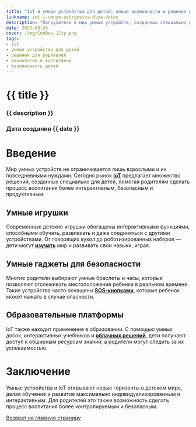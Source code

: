 ```yaml
---
title: "IoT и умные устройства для детей: новые возможности и решения для родителей"
linkname: iot-i-umnye-ustroystva-dlya-detey
description: "Погрузитесь в мир умных устройств, созданных специально для детей, и узнайте, как IoT помогает родителям в воспитании."
date: 2023-08-26
cover: /img/ComDev.11ty.png
tags:
- iot
- умные устройства для детей
- решения для родителей
- технологии в воспитании
- безопасность детей
---
```


# {{ title }}
### {{ description }}
### Дата создания {{ date }}

# Введение

Мир умных устройств не ограничивается лишь взрослыми и их повседневными нуждами. Сегодня рынок **[IoT](/)** предлагает множество решений, созданных специально для детей, помогая родителям сделать процесс воспитания более интерактивным, безопасным и продуктивным.

## Умные игрушки

Современные детские игрушки обогащены интерактивными функциями, способными обучать, развлекать и даже соединяться с другими устройствами. От говорящих кукол до роботизированных наборов — дети могут **[изучать](/)** мир и развивать свои навыки, играя.

## Умные гаджеты для безопасности

Многие родители выбирают умные браслеты и часы, которые позволяют отслеживать местоположение ребенка в реальном времени. Такие устройства часто оснащены **[SOS-кнопками](/)**, которые ребенок может нажать в случае опасности.

## Образовательные платформы

IoT также находит применение в образовании. С помощью умных досок, интерактивных учебников и **[облачных решений](/)**, дети получают доступ к обширным ресурсам знаний, а родители могут следить за их успеваемостью.

# Заключение

Умные устройства и IoT открывают новые горизонты в детском мире, делая обучение и развитие максимально индивидуализированным и интерактивным. Для родителей это также возможность сделать процесс воспитания более контролируемым и безопасным.

[Возврат на главную страницу](/)
